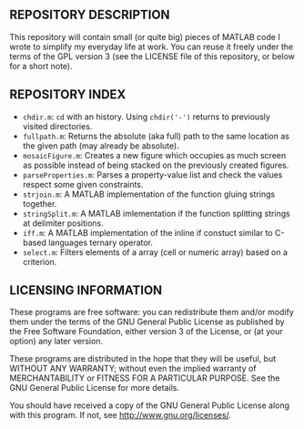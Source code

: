 REPOSITORY DESCRIPTION
----------------------

This repository will contain small (or quite big) pieces of MATLAB code I 
wrote to simplify my everyday life at work. You can reuse it freely under
the terms of the GPL version 3 (see the LICENSE file of this repository,
or below for a short note).

REPOSITORY INDEX
----------------

- `chdir.m`: `cd` with an history. Using `chdir('-')` returns to 
previously visited directories.
- `fullpath.m`: Returns the absolute (aka full) path to the same 
location as the given path (may already be absolute).
- `mosaicFigure.m`: Creates a new figure which occupies as much screen 
as possible instead of being stacked on the previously created figures.
- `parseProperties.m`: Parses a property-value list and check the values 
respect some given constraints.
- `strjoin.m`: A MATLAB implementation of the function gluing strings 
together.
- `stringSplit.m`: A MATLAB imlementation if the function splitting 
strings at delimiter positions.
- `iff.m`: A MATLAB implementation of the inline if constuct similar to
C-based languages ternary operator.
- `select.m`: Filters elements of a array (cell or numeric array) based on 
a criterion.

LICENSING INFORMATION
---------------------
These programs are free software: you can redistribute them and/or modify
them under the terms of the GNU General Public License as published by
the Free Software Foundation, either version 3 of the License, or
(at your option) any later version.

These programs are distributed in the hope that they will be useful,
but WITHOUT ANY WARRANTY; without even the implied warranty of
MERCHANTABILITY or FITNESS FOR A PARTICULAR PURPOSE.  See the
GNU General Public License for more details.

You should have received a copy of the GNU General Public License
along with this program.  If not, see <http://www.gnu.org/licenses/>.
